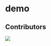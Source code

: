 # demo

## Contributors

<a href="https://github.com/hariom1625/demo/graphs/contributors">
  <img src="https://contributors-img.web.app/image?repo=hariom1625/demo" />
</a>

